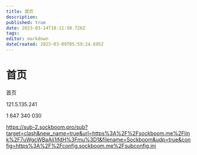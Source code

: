 ```yaml
---
title: 首页
description: 
published: true
date: 2023-03-14T18:11:50.726Z
tags: 
editor: markdown
dateCreated: 2023-03-09T05:59:24.695Z
---
```


# 首页
首页


121.5.135.241

1 647 340 030

https://sub-2.sockboom.pro/sub?target=clash&new_name=true&url=https%3A%2F%2Fsockboom.me%2Flink%2F7uWgcWBaAii1ifdH%3Fmu%3D1&filename=Sockboom&udp=true&config=https%3A%2F%2Fconfig.sockboom.me%2Fsubconfig.ini